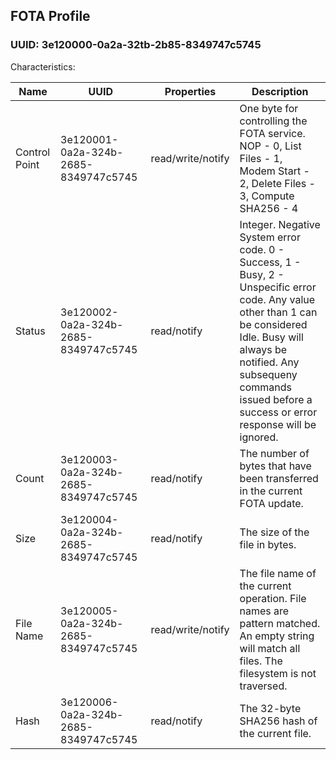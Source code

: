 ## FOTA Profile

### UUID: 3e120000-0a2a-32tb-2b85-8349747c5745

Characteristics:

| Name             | UUID                                 | Properties        | Description
| ---------------- | ------------------------------------ | ----------------- | --------------------------------------------------------------------------------------------------------------------------------------------------------------------------------------------------------------------------------------------------------- |
| Control Point    | 3e120001-0a2a-324b-2685-8349747c5745 | read/write/notify | One byte for controlling the FOTA service. NOP - 0, List Files - 1, Modem Start - 2, Delete Files - 3, Compute SHA256 - 4                                                                                                                                 | 
| Status           | 3e120002-0a2a-324b-2685-8349747c5745 | read/notify       | Integer. Negative System error code. 0 - Success, 1 - Busy, 2 - Unspecific error code.  Any value other than 1 can be considered Idle.  Busy will always be notified.  Any subsequeny commands issued before a success or error response will be ignored. |
| Count            | 3e120003-0a2a-324b-2685-8349747c5745 | read/notify       | The number of bytes that have been transferred in the current FOTA update.                                                                                                                                                                                |
| Size             | 3e120004-0a2a-324b-2685-8349747c5745 | read/notify       | The size of the file in bytes.                                                                                                                                                                                                                            |
| File Name        | 3e120005-0a2a-324b-2685-8349747c5745 | read/write/notify | The file name of the current operation.  File names are pattern matched.  An empty string will match all files.  The filesystem is not traversed.                                                                                                         |
| Hash             | 3e120006-0a2a-324b-2685-8349747c5745 | read/notify       | The 32-byte SHA256 hash of the current file.                                                                                                                                                                                                              |
